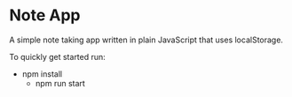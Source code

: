 # Note App
A simple note taking app written in plain JavaScript that uses localStorage.

To quickly get started run:
  * npm install
    * npm run start
